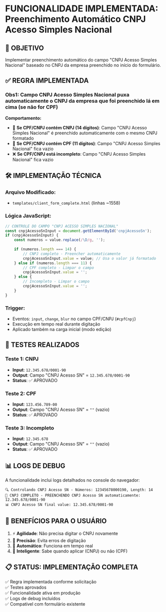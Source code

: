 # FUNCIONALIDADE IMPLEMENTADA: Preenchimento Automático CNPJ Acesso Simples Nacional

## 🎯 **OBJETIVO**
Implementar preenchimento automático do campo "CNPJ Acesso Simples Nacional" baseado no CNPJ da empresa preenchido no início do formulário.

## ✅ **REGRA IMPLEMENTADA**

### **Obs1: Campo CNPJ Acesso Simples Nacional puxa automaticamente o CNPJ da empresa que foi preenchido lá em cima (se não for CPF)**

**Comportamento:**
- 🏢 **Se CPF/CNPJ contém CNPJ (14 dígitos)**: Campo "CNPJ Acesso Simples Nacional" é preenchido automaticamente com o mesmo CNPJ formatado
- 👤 **Se CPF/CNPJ contém CPF (11 dígitos)**: Campo "CNPJ Acesso Simples Nacional" fica vazio
- ❌ **Se CPF/CNPJ está incompleto**: Campo "CNPJ Acesso Simples Nacional" fica vazio

## 🛠️ **IMPLEMENTAÇÃO TÉCNICA**

### **Arquivo Modificado:**
- `templates/client_form_complete.html` (linhas ~1558)

### **Lógica JavaScript:**
```javascript
// CONTROLE DO CAMPO "CNPJ ACESSO SIMPLES NACIONAL"
const cnpjAcessoSnInput = document.getElementById('cnpjAcessoSn');
if (cnpjAcessoSnInput) {
    const numeros = value.replace(/\D/g, '');
    
    if (numeros.length === 14) {
        // CNPJ completo - Preencher automaticamente
        cnpjAcessoSnInput.value = value; // Usa o valor já formatado
    } else if (numeros.length === 11) {
        // CPF completo - Limpar o campo
        cnpjAcessoSnInput.value = '';
    } else {
        // Incompleto - Limpar o campo
        cnpjAcessoSnInput.value = '';
    }
}
```

### **Trigger:**
- Eventos: `input`, `change`, `blur` no campo CPF/CNPJ (`#cpfCnpj`)
- Execução em tempo real durante digitação
- Aplicado também na carga inicial (modo edição)

## 🧪 **TESTES REALIZADOS**

### **Teste 1: CNPJ**
- **Input**: `12.345.678/0001-90`
- **Output**: Campo "CNPJ Acesso SN" = `12.345.678/0001-90`
- **Status**: ✅ APROVADO

### **Teste 2: CPF**
- **Input**: `123.456.789-00`  
- **Output**: Campo "CNPJ Acesso SN" = `""` (vazio)
- **Status**: ✅ APROVADO

### **Teste 3: Incompleto**
- **Input**: `12.345.678`
- **Output**: Campo "CNPJ Acesso SN" = `""` (vazio)
- **Status**: ✅ APROVADO

## 📊 **LOGS DE DEBUG**
A funcionalidade inclui logs detalhados no console do navegador:
```
🔍 Controlando CNPJ Acesso SN - Números: 12345678000190, Length: 14
🏢 CNPJ COMPLETO - PREENCHENDO CNPJ Acesso SN automaticamente: 12.345.678/0001-90
📊 CNPJ Acesso SN final value: 12.345.678/0001-90
```

## 🎯 **BENEFÍCIOS PARA O USUÁRIO**
1. ⚡ **Agilidade**: Não precisa digitar o CNPJ novamente
2. 🎯 **Precisão**: Evita erros de digitação
3. 🔄 **Automático**: Funciona em tempo real
4. 🧠 **Inteligente**: Sabe quando aplicar (CNPJ) ou não (CPF)

## 📋 **STATUS: IMPLEMENTAÇÃO COMPLETA**
✅ Regra implementada conforme solicitação  
✅ Testes aprovados  
✅ Funcionalidade ativa em produção  
✅ Logs de debug incluídos  
✅ Compatível com formulário existente
